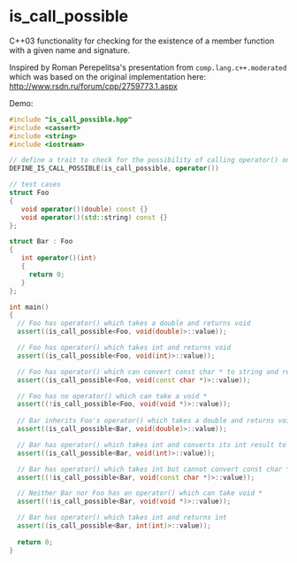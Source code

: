 is_call_possible
================

C++03 functionality for checking for the existence of a member function with a given name and signature.

Inspired by Roman Perepelitsa's presentation from `comp.lang.c++.moderated` which was based on the original implementation here: http://www.rsdn.ru/forum/cpp/2759773.1.aspx

Demo:

```c++
#include "is_call_possible.hpp"
#include <cassert>
#include <string>
#include <iostream>

// define a trait to check for the possibility of calling operator() on a given type
DEFINE_IS_CALL_POSSIBLE(is_call_possible, operator())

// test cases
struct Foo 
{ 
   void operator()(double) const {} 
   void operator()(std::string) const {} 
}; 

struct Bar : Foo
{
   int operator()(int)
   {
     return 0;
   }
};

int main() 
{ 
  // Foo has operator() which takes a double and returns void
  assert((is_call_possible<Foo, void(double)>::value)); 

  // Foo has operator() which takes int and returns void
  assert((is_call_possible<Foo, void(int)>::value)); 

  // Foo has operator() which can convert const char * to string and return void
  assert((is_call_possible<Foo, void(const char *)>::value)); 

  // Foo has no operator() which can take a void *
  assert((!is_call_possible<Foo, void(void *)>::value)); 
  
  // Bar inherits Foo's operator() which takes a double and returns void
  assert((is_call_possible<Bar, void(double)>::value)); 

  // Bar has operator() which takes int and converts its int result to void
  assert((is_call_possible<Bar, void(int)>::value)); 

  // Bar has operator() which takes int but cannot convert const char * to int
  assert((!is_call_possible<Bar, void(const char *)>::value)); 

  // Neither Bar nor Foo has an operator() which can take void *
  assert((!is_call_possible<Bar, void(void *)>::value)); 

  // Bar has operator() which takes int and returns int
  assert((is_call_possible<Bar, int(int)>::value)); 
  
  return 0;
} 
```
